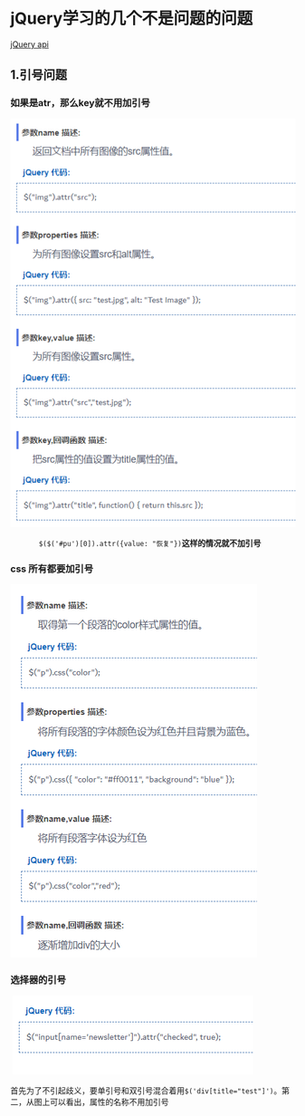 # jQuery学习的几个不是问题的问题

[jQuery api](http://jquery.cuishifeng.cn/)

## 1.引号问题

### 如果是atr，那么key就不用加引号

![image-20200321111043749](jQuery%E5%AD%A6%E4%B9%A0%E7%9A%84%E5%87%A0%E4%B8%AA%E4%B8%8D%E6%98%AF%E9%97%AE%E9%A2%98%E7%9A%84%E9%97%AE%E9%A2%98/image-20200321111043749.png)

`		$($('#pu')[0]).attr({value: "恢复"})`**这样的情况就不加引号**

### css 所有都要加引号

![image-20200321111226173](jQuery%E5%AD%A6%E4%B9%A0%E7%9A%84%E5%87%A0%E4%B8%AA%E4%B8%8D%E6%98%AF%E9%97%AE%E9%A2%98%E7%9A%84%E9%97%AE%E9%A2%98/image-20200321111226173.png)

### 选择器的引号

​	![image-20200321111345118](jQuery%E5%AD%A6%E4%B9%A0%E7%9A%84%E5%87%A0%E4%B8%AA%E4%B8%8D%E6%98%AF%E9%97%AE%E9%A2%98%E7%9A%84%E9%97%AE%E9%A2%98/image-20200321111345118.png)

​	首先为了不引起歧义，要单引号和双引号混合着用`$('div[title="test"]')`。第二，从图上可以看出，属性的名称不用加引号